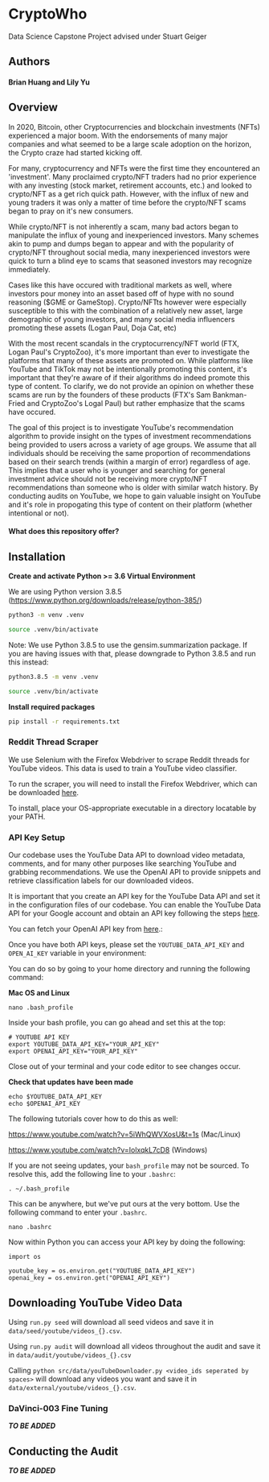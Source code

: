 # CryptoWho
Data Science Capstone Project advised under Stuart Geiger

## Authors
#### Brian Huang and Lily Yu

## Overview
In 2020, Bitcoin, other Cryptocurrencies and blockchain investments (NFTs) experienced a major boom. With the endorsements of many major companies and what seemed to be a large scale adoption on the horizon, the Crypto craze had started kicking off.

For many, cryptocurrency and NFTs were the first time they encountered an 'investment'. Many proclaimed crypto/NFT traders had no prior experience with any investing (stock market, retirement accounts, etc.) and looked to crypto/NFT as a get rich quick path. However, with the influx of new and young traders it was only a matter of time before the crypto/NFT scams began to pray on it's new consumers.

While crypto/NFT is not inherently a scam, many bad actors began to manipulate the influx of young and inexperienced investors. Many schemes akin to pump and dumps began to appear and with the popularity of crypto/NFT throughout social media, many inexperienced investors were quick to turn a blind eye to scams that seasoned investors may recognize immediately.

Cases like this have occured with traditional markets as well, where investors pour money into an asset based off of hype with no sound reasoning ($GME or GameStop). Crypto/NFTts however were especially susceptible to this with the combination of a relatively new asset, large demographic of young investors, and many social media influencers promoting these assets (Logan Paul, Doja Cat, etc)

With the most recent scandals in the cryptocurrency/NFT world (FTX, Logan Paul's CryptoZoo), it's more important than ever to investigate the platforms that many of these assets are promoted on. While platforms like YouTube and TikTok may not be intentionally promoting this content, it's important that they're aware of if their algorithms do indeed promote this type of content. To clarify, we do not provide an opinion on whether these scams are run by the founders of these products (FTX's Sam Bankman-Fried and CryptoZoo's Logal Paul) but rather emphasize that the scams have occured.

The goal of this project is to investigate YouTube's recommendation algorithm to provide insight on the types of investment recommendations being provided to users across a variety of age groups. We assume that all individuals should be receiving the same proportion of recommendations based on their search trends (within a margin of error) regardless of age. This implies that a user who is younger and searching for general investment advice should not be receiving more crypto/NFT recommendations than someone who is older with similar watch history. By conducting audits on YouTube, we hope to gain valuable insight on YouTube and it's role in propogating this type of content on their platform (whether intentional or not).

#### What does this repository offer?

## Installation

**Create and activate Python >= 3.6 Virtual Environment**

We are using Python version 3.8.5 (https://www.python.org/downloads/release/python-385/)

```bash
python3 -m venv .venv

source .venv/bin/activate
```

Note: We use Python 3.8.5 to use the gensim.summarization package. If you are having issues with that, please downgrade to Python 3.8.5 and run this instead:
```bash
python3.8.5 -m venv .venv

source .venv/bin/activate
```

**Install required packages**

```bash
pip install -r requirements.txt
```
### Reddit Thread Scraper

We use Selenium with the Firefox Webdriver to scrape Reddit threads for YouTube videos. This data is used to train a YouTube video classifier.

To run the scraper, you will need to install the Firefox Webdriver, which can be downloaded [here](https://github.com/mozilla/geckodriver/releases).

To install, place your OS-appropriate executable in a directory locatable by your PATH.

### API Key Setup

Our codebase uses the YouTube Data API to download video metadata, comments, and for many other purposes like searching YouTube and grabbing recommendations. We use the OpenAI API to provide snippets and retrieve classification labels for our downloaded videos.

It is important that you create an API key for the YouTube Data API and set it in the configuration files of our codebase.
You can enable the YouTube Data API for your Google account and obtain an API key following the steps <a href="https://developers.google.com/youtube/v3/getting-started">here</a>.

You can fetch your OpenAI API key from <a href="https://openai.com/blog/openai-api/">here</a>.:

Once you have both API keys, please set the ```YOUTUBE_DATA_API_KEY``` and ```OPEN_AI_KEY``` variable in your environment:

You can do so by going to your home directory and running the following command:

**Mac OS and Linux**

```
nano .bash_profile
```

Inside your bash profile, you can go ahead and set this at the top:

```
# YOUTUBE API KEY
export YOUTUBE_DATA_API_KEY="YOUR_API_KEY"
export OPENAI_API_KEY="YOUR_API_KEY"
```

Close out of your terminal and your code editor to see changes occur.

**Check that updates have been made**
```
echo $YOUTUBE_DATA_API_KEY
echo $OPENAI_API_KEY
```

The following tutorials cover how to do this as well:

https://www.youtube.com/watch?v=5iWhQWVXosU&t=1s (Mac/Linux)

https://www.youtube.com/watch?v=IolxqkL7cD8 (Windows)

If you are not seeing updates, your `bash_profile` may not be sourced. To resolve this, add the following line to your `.bashrc`:

```
. ~/.bash_profile
```

This can be anywhere, but we've put ours at the very bottom. Use the following command to enter your `.bashrc`.

```
nano .bashrc
```


Now within Python you can access your API key by doing the following:
```
import os

youtube_key = os.environ.get("YOUTUBE_DATA_API_KEY")
openai_key = os.environ.get("OPENAI_API_KEY")
```

## Downloading YouTube Video Data
Using `run.py seed` will download all seed videos and save it in `data/seed/youtube/videos_{}.csv`.

Using `run.py audit` will download all videos throughout the audit and save it in `data/audit/youtube/videos_{}.csv`

Calling `python src/data/youTubeDownloader.py <video_ids seperated by spaces>` will download any videos you want and save it in `data/external/youtube/videos_{}.csv`. 

### DaVinci-003 Fine Tuning
***TO BE ADDED***

## Conducting the Audit
***TO BE ADDED***
